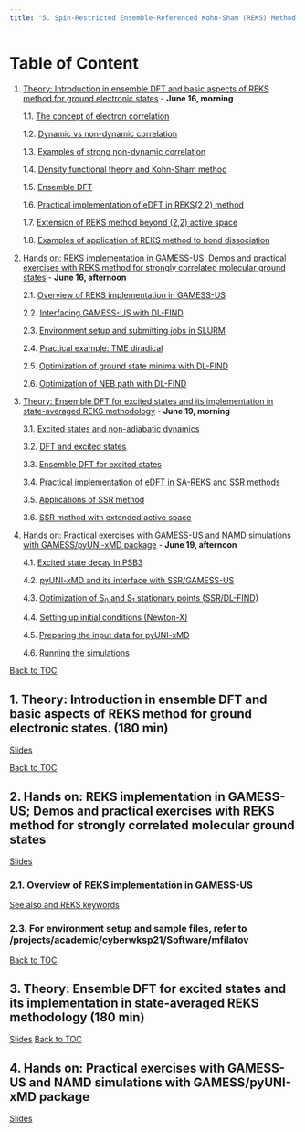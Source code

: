```yaml
---
title: "5. Spin-Restricted Ensemble-Referenced Kohn-Sham (REKS) Method: Practical Implementation of Ensemble DFT Methodology"
---
```


<a name="toc"></a>
# Table of Content
1. [Theory: Introduction in ensemble DFT and basic aspects of REKS method for ground electronic states](#1) - **June 16, morning**

   1.1. [The concept of electron correlation](#1.1)

   1.2. [Dynamic vs non-dynamic correlation](#1.2)

   1.3. [Examples of strong non-dynamic correlation](#1.3)

   1.4. [Density functional theory and Kohn-Sham method](#1.4)

   1.5. [Ensemble DFT](#1.5)

   1.6. [Practical implementation of eDFT in REKS(2,2) method](#1.6)

   1.7. [Extension of REKS method beyond (2,2) active space](#1.7)

   1.8. [Examples of application of REKS method to bond dissociation](#1.8)

2. [Hands on: REKS implementation in GAMESS-US; Demos and practical exercises with REKS method for strongly correlated molecular ground states](#2) - **June 16, afternoon**

   2.1. [Overview of REKS implementation in GAMESS-US](#2.1)

   2.2. [Interfacing GAMESS-US with DL-FIND](#2.2)

   2.3. [Environment setup and submitting jobs in SLURM](#2.3)

   2.4. [Practical example: TME diradical](#2.4)

   2.5. [Optimization of ground state minima with DL-FIND](#2.5)

   2.6. [Optimization of NEB path with DL-FIND](#2.6)

3. [Theory: Ensemble DFT for excited states and its implementation in state-averaged REKS methodology](#3) - **June 19, morning**

   3.1. [Excited states and non-adiabatic dynamics](#3.1)

   3.2. [DFT and excited states](#3.2)

   3.3. [Ensemble DFT for excited states](#3.3)

   3.4. [Practical implementation of eDFT in SA-REKS and SSR methods](#3.4)

   3.5. [Applications of SSR method](#3.5)

   3.6. [SSR method with extended active space](#3.6)

4. [Hands on: Practical exercises with GAMESS-US and NAMD simulations with GAMESS/pyUNI-xMD package](#4) - **June 19, afternoon**

   4.1. [Excited state decay in PSB3](#4.1)

   4.2. [pyUNI-xMD and its interface with SSR/GAMESS-US](#4.2)

   4.3. [Optimization of S<sub>0</sub> and S<sub>1</sub> stationary points (SSR/DL-FIND)](#4.3)

   4.4. [Setting up initial conditions (Newton-X)](#4.4)

   4.5. [Preparing the input data for pyUNI-xMD](#4.5)

   4.6. [Running the simulations](#4.6)


<a name="1"></a>[Back to TOC](#toc)
## 1. Theory: Introduction in ensemble DFT and basic aspects of REKS method for ground electronic states. (180 min)
[Slides](../files/Michael_Filatov/REKS-June16.pdf)

<a name="2"></a>[Back to TOC](#toc)
## 2. Hands on: REKS implementation in GAMESS-US; Demos and practical exercises with REKS method for strongly correlated molecular ground states
[Slides](../files/Michael_Filatov/HandsOn.pdf)

<a name="2.1"></a>
### 2.1. Overview of REKS implementation in GAMESS-US
[See also](../files/Michael_Filatov/note_about_reks.pdf)[ and ](../files/Michael_Filatov/reks_gamess_synopsis.pdf)
[REKS keywords](../files/Michael_Filatov/reks_gamess_input.txt)

<a name="2.3"></a>
### 2.3. For environment setup and sample files, refer to /projects/academic/cyberwksp21/Software/mfilatov
<a name="3"></a>[Back to TOC](#toc)

## 3. Theory: Ensemble DFT for excited states and its implementation in state-averaged REKS methodology (180 min)
[Slides](../files/Michael_Filatov/REKS-June19.pdf)
<a name="4"></a>[Back to TOC](#toc)

## 4. Hands on: Practical exercises with GAMESS-US and NAMD simulations with GAMESS/pyUNI-xMD package
[Slides](../files/Michael_Filatov/HandsOn.pdf)


